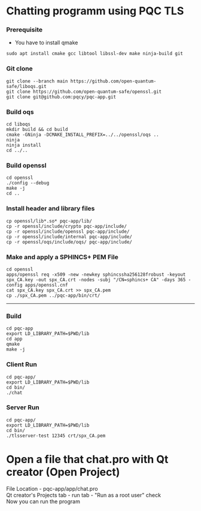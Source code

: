 Chatting programm using PQC TLS
===

### Prerequisite
+ You have to install qmake
```
sudo apt install cmake gcc libtool libssl-dev make ninja-build git
```

### Git clone
```
git clone --branch main https://github.com/open-quantum-safe/liboqs.git
git clone https://github.com/open-quantum-safe/openssl.git
git clone git@github.com:pqcy/pqc-app.git
```

### Build oqs
```
cd liboqs
mkdir build && cd build
cmake -GNinja -DCMAKE_INSTALL_PREFIX=../../openssl/oqs ..
ninja
ninja install
cd ../..
```

### Build openssl
```
cd openssl
./config --debug
make -j
cd ..
```

### Install header and library files
```
cp openssl/lib*.so* pqc-app/lib/
cp -r openssl/include/crypto pqc-app/include/
cp -r openssl/include/openssl pqc-app/include/
cp -r openssl/include/internal pqc-app/include/
cp -r openssl/oqs/include/oqs/ pqc-app/include/
```
### Make and apply a SPHINCS+ PEM File
```
cd openssl
apps/openssl req -x509 -new -newkey sphincssha256128frobust -keyout spx_CA.key -out spx_CA.crt -nodes -subj "/CN=sphincs+ CA" -days 365 -config apps/openssl.cnf
cat spx_CA.key spx_CA.crt >> spx_CA.pem
cp ./spx_CA.pem ../pqc-app/bin/crt/
```
---
###  Build
```
cd pqc-app
export LD_LIBRARY_PATH=$PWD/lib
cd app
qmake
make -j
```

### Client Run
```
cd pqc-app/
export LD_LIBRARY_PATH=$PWD/lib
cd bin/
./chat
```

### Server Run
```
cd pqc-app/
export LD_LIBRARY_PATH=$PWD/lib
cd bin/
./tlsserver-test 12345 crt/spx_CA.pem
```

# Open a file that chat.pro with Qt creator (Open Project)
File Location - pqc-app/app/chat.pro   
Qt creator's Projects tab - run tab - "Run as a root user" check   
Now you can run the program

